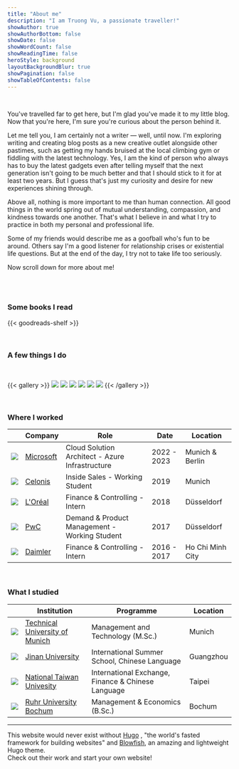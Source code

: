 ```yaml
---
title: "About me"
description: "I am Truong Vu, a passionate traveller!"
showAuthor: true
showAuthorBottom: false
showDate: false
showWordCount: false
showReadingTime: false
heroStyle: background
layoutBackgroundBlur: true
showPagination: false
showTableOfContents: false
---
```

<br> 

You've travelled far to get here, but I'm glad you've made it to my little blog. Now that you're here, I'm sure you're curious about the person behind it.

Let me tell you, I am certainly not a writer — well, until now. I'm exploring writing and creating blog posts as a new creative outlet alongside other pastimes, such as getting my hands bruised at the local climbing gym or fiddling with the latest technology. Yes, I am the kind of person who always has to buy the latest gadgets even after telling myself that the next generation isn't going to be much better and that I should stick to it for at least two years. But I guess that's just my curiosity and desire for new experiences shining through.

Above all, nothing is more important to me than human connection. All good things in the world spring out of mutual understanding, compassion, and kindness towards one another. That's what I believe in and what I try to practice in both my personal and professional life.

Some of my friends would describe me as a goofball who's fun to be around. Others say I'm a good listener for relationship crises or existential life questions. But at the end of the day, I try not to take life too seriously. 

Now scroll down for more about me!

<br>
<br>

### Some books I read 
{{< goodreads-shelf >}}


<br> 

### A few things I do 
<br> 


{{< gallery >}}
  <img src="gallery/01.jpg" class="grid-w33" />
  <img src="gallery/02.jpg" class="grid-w33" />
  <img src="gallery/03.jpg" class="grid-w33" />
  <img src="gallery/04.jpg" class="grid-w33" />
  <img src="gallery/05.jpg" class="grid-w33" />
  <img src="gallery/06.jpg" class="grid-w33" />
{{< /gallery >}}




<br> 




### Where I worked


<table style="width: 100%;">
    <thead>
        <tr>
            <th></th>
            <th>Company</th>
            <th>Role</th>
            <th>Date</th>
            <th>Location</th>
        </tr>
    </thead>
    <tbody>
        <tr>
            <td ><img class="customEntitityLogo" src="msft.jpg"/></td>
            <td><a href="https://www.microsoft.com" target="_blank">Microsoft</a></td>
            <td>Cloud Solution Architect - Azure Infrastructure</td>
            <td>2022 - 2023</td>
            <td>Munich & Berlin</td>
        </tr>
        <tr>
            <td ><img class="customEntitityLogo" src="celonis.png"/></td>
            <td><a href="https://www.celonis.com" target="_blank">Celonis</a></td>
            <td>Inside Sales - Working Student</td>
            <td>2019</td>
            <td>Munich</td>
        </tr>
        <tr>
            <td ><img class="customEntitityLogo" src="loreal.png"/></td>
            <td><a href="https://www.loreal.com" target="_blank">L'Oréal</a></td>
            <td>Finance & Controlling - Intern</td>
            <td>2018</td>
            <td>Düsseldorf</td>
        </tr>
        <tr>
            <td ><img class="customEntitityLogo" src="pwc.png"/></td>
            <td><a href="https://www.pwc.com" target="_blank">PwC</a></td>
            <td>Demand & Product Management - <br> Working Student</td>
            <td>2017</td>
            <td>Düsseldorf</td>
        </tr>
        <tr>
            <td ><img class="customEntitityLogo" src="daimler.png"/></td>
            <td><a href="https://group.mercedes-benz.com/de/" target="_blank">Daimler</a></td>
            <td>Finance & Controlling - Intern</td>
            <td>2016 - 2017</td>
            <td>Ho Chi Minh City</td>
        </tr>
    </tbody>
</table>

<br> 


### What I studied


<table style="width: 100%;">
    <thead>
        <tr>
            <th></th>
            <th>Institution</th>
            <th>Programme</th>
            <th>Location</th>
        </tr>
    </thead>
    <tbody>
        <tr>
            <td ><img class="customEntitityLogo" src="tum.png"/></td>
            <td><a href="https://www.tum.de" target="_blank">Technical University of Munich</a></td>
            <td>Management and Technology (M.Sc.) </td>
            <td>Munich</td>
        </tr>
        <tr>
            <td ><img class="customEntitityLogo" src="jinan.png"/></td>
            <td><a href="https://english.jnu.edu.cn" target="_blank">Jinan University</a></td>
            <td>International Summer School, Chinese Language</td>
            <td>Guangzhou</td>
        </tr>
        <tr>
            <td ><img class="customEntitityLogo" src="ntu.png"/></td>
            <td><a href="https://www.ntu.edu.tw/english" target="_blank">National Taiwan Univesity</a></td>
            <td>International Exchange, Finance & Chinese Language</td>
            <td>Taipei</td>
        </tr>
        <tr>
            <td ><img class="customEntitityLogo" src="rub.png"/></td>
            <td><a href="https://www.rub.de" target="_blank">Ruhr University Bochum</a></td>
            <td>Management & Economics (B.Sc.)</td>
            <td>Bochum</td>
        </tr>
    </tbody>
</table>

---






This website would never exist without [Hugo](https://gohugo.io/)
, "the world's fasted framework for building websites" and [Blowfish](https://blowfish.page/), an amazing and lightweight Hugo theme. <br> Check out their work and start your own website!


